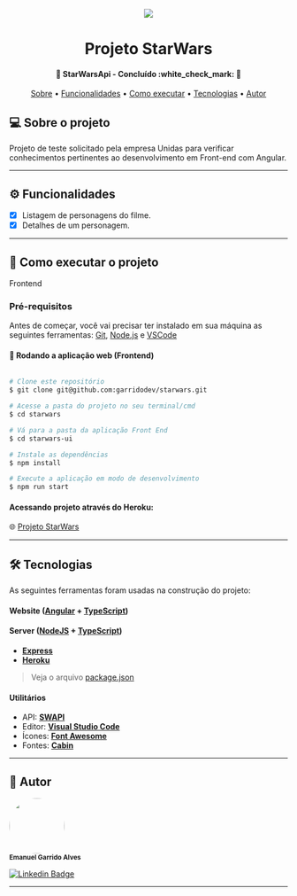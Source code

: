 <p align="center"> 
  <img src="https://www.vagalume.com.br/star-wars/images/star-wars.jpg">
</p>

<h1 align="center">Projeto StarWars</h1>

<h4 align="center"> 
	🚧 StarWarsApi - Concluído  :white_check_mark:  🚧
</h4>

<p align="center">
 <a href="#-sobre-o-projeto">Sobre</a> •
 <a href="#-funcionalidades">Funcionalidades</a> •
 <a href="#-como-executar-o-projeto">Como executar</a> • 
 <a href="#-tecnologias">Tecnologias</a> • 
 <a href="#-autor">Autor</a> 
</p>


## 💻 Sobre o projeto

Projeto de teste solicitado pela empresa Unidas para verificar conhecimentos pertinentes ao desenvolvimento em Front-end com Angular.

---

## ⚙️ Funcionalidades

- [x] Listagem de personagens do filme.
- [x] Detalhes de um personagem.

---

## 🚀 Como executar o projeto

Frontend

### Pré-requisitos

Antes de começar, você vai precisar ter instalado em sua máquina as seguintes ferramentas:
[Git](https://git-scm.com), [Node.js](https://nodejs.org/en/) e [VSCode](https://code.visualstudio.com/)


#### 🧭 Rodando a aplicação web (Frontend)

```bash

# Clone este repositório
$ git clone git@github.com:garridodev/starwars.git

# Acesse a pasta do projeto no seu terminal/cmd
$ cd starwars

# Vá para a pasta da aplicação Front End
$ cd starwars-ui

# Instale as dependências
$ npm install

# Execute a aplicação em modo de desenvolvimento
$ npm run start

```

#### Acessando projeto através do Heroku:
:globe_with_meridians:  [Projeto StarWars](https://projeto-starwars-angular.herokuapp.com/)

---

## 🛠 Tecnologias

As seguintes ferramentas foram usadas na construção do projeto:

#### **Website**  ([Angular](https://angular.io/start)  +  [TypeScript](https://www.typescriptlang.org/))

#### [](https://github.com/garridodev/starwars/blob/master/starwars-ui/server.js)**Server**  ([NodeJS](https://nodejs.org/en/)  +  [TypeScript](https://www.typescriptlang.org/))

-   **[Express](https://expressjs.com/)**
-   **[Heroku](https://www.heroku.com/)**

> Veja o arquivo  [package.json](https://github.com/garridodev/starwars/blob/master/starwars-ui/package.json) 

#### **Utilitários**

-   API:  **[SWAPI](https://swapi.dev/)** 
-   Editor:  **[Visual Studio Code](https://code.visualstudio.com/)**  
-   Ícones:  **[Font Awesome](https://fontawesome.com/)**
-   Fontes:  **[Cabin](https://fonts.google.com/specimen/Cabin/)**


---

## 🦸 Autor

 <img style="border-radius: 50%;" src="https://media-exp1.licdn.com/dms/image/C4D03AQHdXFC5x7PiBg/profile-displayphoto-shrink_800_800/0/1517826275480?e=1635984000&v=beta&t=0vi5ZCK6aHWrk3rZFPYWkZO-nuYgK7vC_b28yoJXOhQ" width="100px;" alt=""/>
 <br />
 <sub><b>Emanuel Garrido Alves</b></sub>
 <br />


[![Linkedin Badge](https://img.shields.io/badge/-Emanuel-blue?style=flat-square&logo=Linkedin&logoColor=white&link=https://www.linkedin.com/in/emanuelgarridoalves/)](https://www.linkedin.com/in/emanuelgarridoalves/) 

---
